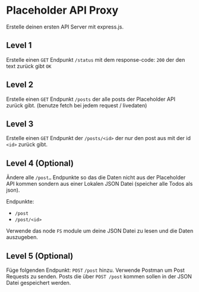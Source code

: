 # Placeholder API Proxy

Erstelle deinen ersten API Server mit express.js.

## Level 1

Erstelle einen `GET` Endpunkt `/status` mit dem response-code: `200` der den text zurück gibt `OK`

## Level 2

Erstelle einen `GET` Endpunkt `/posts` der alle posts der Placeholder API zurück gibt. (benutze fetch bei jedem request / livedaten)

## Level 3

Erstelle einen `GET` Endpunkt der `/posts/<id>` der nur den post aus mit der id `<id>` zurück gibt.

## Level 4 (Optional)

Ändere alle `/post…` Endpunkte so das die Daten nicht aus der Placeholder API kommen sondern aus einer Lokalen JSON Datei (speicher alle Todos als json).

Endpunkte:

- `/post`
- `/post/<id>`

Verwende das node `FS` module um deine JSON Datei zu lesen und die Daten auszugeben.

## Level 5 (Optional)

Füge folgenden Endpunkt: `POST` `/post` hinzu.
Verwende Postman um Post Requests zu senden. Posts die über `POST /post` kommen sollen in der JSON Datei gespeichert werden.
